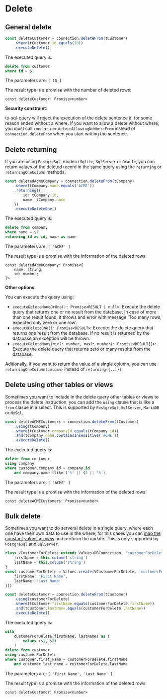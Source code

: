 # Delete

## General delete

```ts
const deleteCustomer = connection.deleteFrom(tCustomer)
    .where(tCustomer.id.equals(10))
    .executeDelete();
```

The executed query is:
```sql
delete from customer 
where id = $1
```

The parameters are: `[ 10 ]`

The result type is a promise with the number of deleted rows:
```tsx
const deleteCustomer: Promise<number>
```

**Security constraint**:

ts-sql-query will reject the execution of the delete sentence if, for some reason ended without a where. If you want to allow a delete without where, you must call `connection.deleteAllowingNoWhereFrom` instead of `connection.deleteFrom` when you start writing the sentence.

## Delete returning

If you are using `PostgreSql`, modern `Sqlite`, `SqlServer` or `Oracle`, you can return values of the deleted record in the same query using the `returning` or `returningOneColumn` methods.

```ts
const deletedAcmeCompany = connection.deleteFrom(tCompany)
    .where(tCompany.name.equals('ACME'))
    .returning({
        id: tCompany.id,
        name: tCompany.name
    })
    .executeDeleteOne()
```

The executed query is:
```sql
delete from company 
where name = $1 
returning id as id, name as name
```

The parameters are: `[ 'ACME' ]`

The result type is a promise with the information of the deleted rows:
```tsx
const deletedAcmeCompany: Promise<{
    name: string;
    id: number;
}>
```

**Other options**

You can execute the query using:

- `executeDeleteNoneOrOne(): Promise<RESULT | null>`: Execute the delete query that returns one or no result from the database. In case of more than one result found, it throws and error with message 'Too many rows, expected only zero or one row'.
- `executeDeleteOne(): Promise<RESULT>`: Execute the delete query that returns one result from the database. If no result is returned by the database an exception will be thrown.
- `executeDeleteMany(min?: number, max?: number): Promise<RESULT[]>`: Execute the delete query that returns zero or many results from the database.

Aditionally, if you want to return the value of a single column, you can use `returningOneColumn(column)` instead of `returning({...})`.

## Delete using other tables or views

Sometimes you want to include in the delete query other tables or views to process the delete instruction, you can add the `using` clause that is like a `from` clasue in a select. This is supported by `PostgreSql`, `SqlServer`, `MariaDB` or `MySql`.

```ts
const deleteACMECustomers = connection.deleteFrom(tCustomer)
    .using(tCompany)
    .where(tCustomer.companyId.equals(tCompany.id))
    .and(tCompany.name.containsInsensitive('ACME'))
    .executeDelete()
```

The executed query is:
```sql
delete from customer 
using company 
where customer.company_id = company.id 
    and company.name ilike ('%' || $1 || '%')
```

The parameters are: `[ 'ACME' ]`

The result type is a promise with the information of the deleted rows:
```tsx
const deleteACMECustomers: Promise<number>
```

## Bulk delete

Sometimes you want to do serveral delete in a single query, where each one have their own data to use in the where; for this cases you can [map the constant values as view](../connection-tables-views.md#mapping-constant-values-as-view) and perform the update. This is only supported by `PostgreSql` and `SqlServer`.

```ts
class VCustomerForDelete extends Values<DBConnection, 'customerForDelete'> {
    firstName = this.column('string')
    lastName = this.column('string')
}
const customerForDelete = Values.create(VCustomerForDelete, 'customerForDelete', [{
    firstName: 'First Name',
    lastName: 'Last Name'
}])

const deleteCustomer = connection.deleteFrom(tCustomer)
    .using(customerForDelete)
    .where(tCustomer.firstName.equals(customerForDelete.firstName))
    .and(tCustomer.lastName.equals(customerForDelete.lastName))
    .executeDelete()
```

The executed query is:
```sql
with 
    customerForDelete(firstName, lastName) as (
        values ($1, $2)
    )
delete from customer
using customerForDelete
where customer.first_name = customerForDelete.firstName 
    and customer.last_name = customerForDelete.lastName
```

The parameters are: `[ 'First Name', 'Last Name' ]`

The result type is a promise with the information of the deleted rows:
```tsx
const deleteCustomer: Promise<number>
```